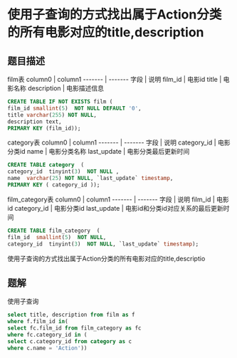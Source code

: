 # 使用子查询的方式找出属于Action分类的所有电影对应的title,description

## 题目描述
film表
column0 | column1
------- | -------
字段 | 说明
film_id | 电影id
title | 电影名称
description | 电影描述信息

```sql
CREATE TABLE IF NOT EXISTS film (
film_id smallint(5)  NOT NULL DEFAULT '0',
title varchar(255) NOT NULL,
description text,
PRIMARY KEY (film_id));

```
category表
column0 | column1
------- | -------
字段 | 说明
category_id | 电影分类id
name | 电影分类名称
last_update | 电影分类最后更新时间

```sql
CREATE TABLE category  (
category_id  tinyint(3)  NOT NULL ,
name  varchar(25) NOT NULL, `last_update` timestamp,
PRIMARY KEY ( category_id ));
```

film_category表
column0 | column1
------- | -------
字段 | 说明
film_id | 电影id
category_id | 电影分类id
last_update | 电影id和分类id对应关系的最后更新时间

```sql
CREATE TABLE film_category  (
film_id  smallint(5)  NOT NULL,
category_id  tinyint(3)  NOT NULL, `last_update` timestamp);
```

使用子查询的方式找出属于Action分类的所有电影对应的title,descriptio

## 题解

使用子查询

```sql
select title, description from film as f
where f.film_id in(
select fc.film_id from film_category as fc
where fc.category_id in (
select c.category_id from category as c
where c.name = 'Action'))
```